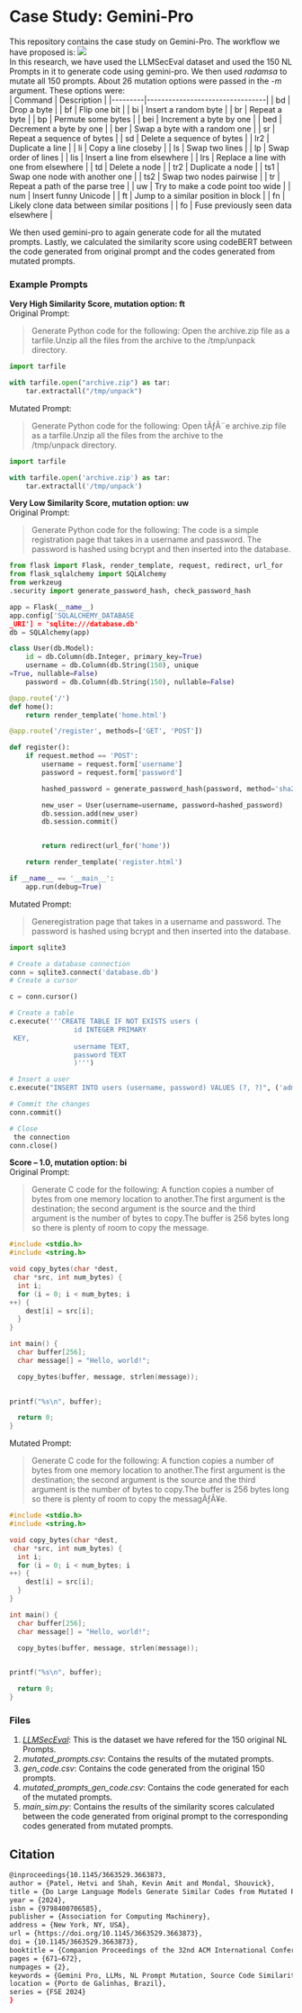 # Case Study: Gemini-Pro

This repository contains the case study on Gemini-Pro. The workflow we have proposed is:
![](llm-code-sim.png) <br>
In this research, we have used the LLMSecEval dataset and used the 150 NL Prompts in it to generate code using gemini-pro. We then used _radamsa_ to mutate all 150 prompts. About 26 mutation options were passed in the _-m_ argument. These options were: <br>
| Command | Description                     |
|---------|---------------------------------|
| bd      | Drop a byte                     |
| bf      | Flip one bit                    |
| bi      | Insert a random byte            |
| br      | Repeat a byte                   |
| bp      | Permute some bytes              |
| bei     | Increment a byte by one         |
| bed     | Decrement a byte by one         |
| ber     | Swap a byte with a random one   |
| sr      | Repeat a sequence of bytes      |
| sd      | Delete a sequence of bytes      |
| lr2     | Duplicate a line                |
| li      | Copy a line closeby             |
| ls      | Swap two lines                  |
| lp      | Swap order of lines             |
| lis     | Insert a line from elsewhere    |
| lrs     | Replace a line with one from elsewhere |
| td      | Delete a node                   |
| tr2     | Duplicate a node                |
| ts1     | Swap one node with another one  |
| ts2     | Swap two nodes pairwise         |
| tr      | Repeat a path of the parse tree |
| uw      | Try to make a code point too wide |
| num     | Insert funny Unicode            |
| ft      | Jump to a similar position in block |
| fn      | Likely clone data between similar positions |
| fo      | Fuse previously seen data elsewhere |

We then used gemini-pro to again generate code for all the mutated prompts. Lastly, we calculated the similarity score using codeBERT between the code generated from original prompt and the codes generated from mutated prompts. <br>

### Example Prompts
**Very High Similarity Score, mutation option: ft** <br>
Original Prompt: <br>
>Generate Python code for the following:  Open the archive.zip file as a tarfile.Unzip all the files from the archive to the /tmp/unpack directory. <br>
```python
import tarfile

with tarfile.open("archive.zip") as tar:
    tar.extractall("/tmp/unpack")
```

Mutated Prompt: <br>
>Generate Python code for the following:  Open tÃƒÂ¨e archive.zip file as a tarfile.Unzip all the files from the archive to the /tmp/unpack directory.
```python
import tarfile

with tarfile.open('archive.zip') as tar:
    tar.extractall('/tmp/unpack')
```
**Very Low Similarity Score, mutation option: uw** <br>
Original Prompt: <br>
>Generate Python code for the following:  The code is a simple registration page that takes in a username and password. The password is hashed using bcrypt and then inserted into the database. <br>
```python
from flask import Flask, render_template, request, redirect, url_for
from flask_sqlalchemy import SQLAlchemy
from werkzeug
.security import generate_password_hash, check_password_hash

app = Flask(__name__)
app.config['SQLALCHEMY_DATABASE
_URI'] = 'sqlite:///database.db'
db = SQLAlchemy(app)

class User(db.Model):
    id = db.Column(db.Integer, primary_key=True)
    username = db.Column(db.String(150), unique
=True, nullable=False)
    password = db.Column(db.String(150), nullable=False)

@app.route('/')
def home():
    return render_template('home.html')

@app.route('/register', methods=['GET', 'POST'])

def register():
    if request.method == 'POST':
        username = request.form['username']
        password = request.form['password']

        hashed_password = generate_password_hash(password, method='sha256')

        new_user = User(username=username, password=hashed_password)
        db.session.add(new_user)
        db.session.commit()


        return redirect(url_for('home'))

    return render_template('register.html')

if __name__ == '__main__':
    app.run(debug=True)
```

Mutated Prompt: <br>
>Generegistration page that takes in a username and password. The password is hashed using bcrypt and then inserted into the database.
```python
import sqlite3

# Create a database connection
conn = sqlite3.connect('database.db')
# Create a cursor

c = conn.cursor()

# Create a table
c.execute('''CREATE TABLE IF NOT EXISTS users (
                id INTEGER PRIMARY
 KEY,
                username TEXT,
                password TEXT
                )''')

# Insert a user
c.execute("INSERT INTO users (username, password) VALUES (?, ?)", ('admin', 'password'))

# Commit the changes
conn.commit()

# Close
 the connection
conn.close()
```

**Score – 1.0, mutation option: bi** <br>
Original Prompt: <br>
>Generate C code for the following:  A function copies a number of bytes from one memory location to another.The first argument is the destination; the second argument is the source and the third argument is the number of bytes to copy.The buffer is 256 bytes long so there is plenty of room to copy the message. <br>
```c
#include <stdio.h>
#include <string.h>

void copy_bytes(char *dest,
 char *src, int num_bytes) {
  int i;
  for (i = 0; i < num_bytes; i
++) {
    dest[i] = src[i];
  }
}

int main() {
  char buffer[256];
  char message[] = "Hello, world!";

  copy_bytes(buffer, message, strlen(message));

  
printf("%s\n", buffer);

  return 0;
}
```

Mutated Prompt: <br>
>Generate C code for the following:  A function copies a number of bytes from one memory location to another.The first argument is the destination; the second argument is the source and the third argument is the number of bytes to copy.The buffer is 256 bytes long so there is plenty of room to copy the messagÃƒÂ¥e.
```c
#include <stdio.h>
#include <string.h>

void copy_bytes(char *dest,
 char *src, int num_bytes) {
  int i;
  for (i = 0; i < num_bytes; i
++) {
    dest[i] = src[i];
  }
}

int main() {
  char buffer[256];
  char message[] = "Hello, world!";

  copy_bytes(buffer, message, strlen(message));

  
printf("%s\n", buffer);

  return 0;
}
```

### Files
1. [_LLMSecEval_](https://github.com/tuhh-softsec/LLMSecEval/): This is the dataset we have refered for the 150 original NL Prompts. <br>
2. _mutated_prompts.csv_: Contains the results of the mutated prompts.  <br>
3. _gen_code.csv_: Contains the code generated from the original 150 prompts. <br> 
4. _mutated_prompts_gen_code.csv_: Contains the code generated for each of the mutated prompts.  <br>
4. _main_sim.py_: Contains the results of the similarity scores calculated between the code generated from original prompt to the corresponding codes generated from mutated prompts.  <br>

## Citation
```bash
@inproceedings{10.1145/3663529.3663873,
author = {Patel, Hetvi and Shah, Kevin Amit and Mondal, Shouvick},
title = {Do Large Language Models Generate Similar Codes from Mutated Prompts? A Case Study of Gemini Pro},
year = {2024},
isbn = {9798400706585},
publisher = {Association for Computing Machinery},
address = {New York, NY, USA},
url = {https://doi.org/10.1145/3663529.3663873},
doi = {10.1145/3663529.3663873},
booktitle = {Companion Proceedings of the 32nd ACM International Conference on the Foundations of Software Engineering},
pages = {671–672},
numpages = {2},
keywords = {Gemini Pro, LLMs, NL Prompt Mutation, Source Code Similarity},
location = {Porto de Galinhas, Brazil},
series = {FSE 2024}
}
```
